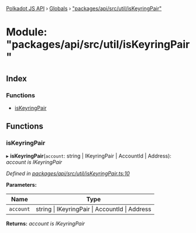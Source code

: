 [Polkadot JS API](../README.md) › [Globals](../globals.md) › ["packages/api/src/util/isKeyringPair"](_packages_api_src_util_iskeyringpair_.md)

# Module: "packages/api/src/util/isKeyringPair"

## Index

### Functions

* [isKeyringPair](_packages_api_src_util_iskeyringpair_.md#iskeyringpair)

## Functions

###  isKeyringPair

▸ **isKeyringPair**(`account`: string | IKeyringPair | AccountId | Address): *account is IKeyringPair*

*Defined in [packages/api/src/util/isKeyringPair.ts:10](https://github.com/polkadot-js/api/blob/eed5e23e65/packages/api/src/util/isKeyringPair.ts#L10)*

**Parameters:**

Name | Type |
------ | ------ |
`account` | string &#124; IKeyringPair &#124; AccountId &#124; Address |

**Returns:** *account is IKeyringPair*
